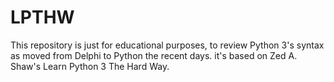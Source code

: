 # LPTHW
This repository is just for educational purposes, to review Python 3's syntax as moved from Delphi to Python the recent days.
it's based on Zed A. Shaw's Learn Python 3 The Hard Way.
